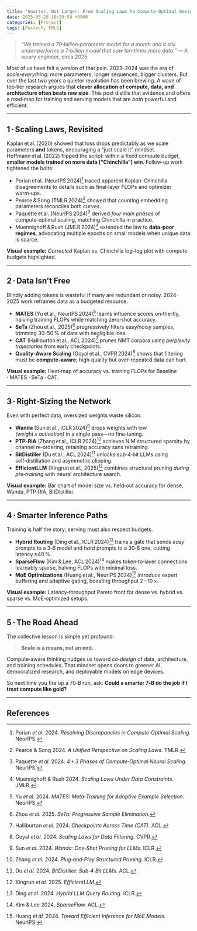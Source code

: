 ```yaml
---
title: "Smarter, Not Larger: From Scaling Laws to Compute-Optimal Design"
date: 2025-05-28 10:59:59 +0900
categories: [Project]
tags: [Postech, EMLS]
---
```


> _“We trained a 70‑billion‑parameter model for a month and it still under‑performs a 7‑billion model that saw ten‑times more data.”_
> — A weary engineer, circa 2025

Most of us have felt a version of that pain. 2023–2024 was the era of _scale‑everything_: more parameters, longer sequences, bigger clusters. But over the last two years a quieter revolution has been brewing. A wave of top‑tier research argues that **clever allocation of compute, data, and architecture often beats raw size**. This post distills that evidence and offers a road‑map for training and serving models that are _both_ powerful and efficient.

---

## 1 · Scaling Laws, Revisited

Kaplan et al. (2020) showed that loss drops predictably as we scale parameters **and** tokens, encouraging a “just scale it” mindset. Hoffmann et al. (2022) flipped the script: within a fixed compute budget, **smaller models trained on more data (“Chinchilla”) win**.
Follow‑up work tightened the bolts:

- Porian et al. (NeurIPS 2024)[^1] traced apparent Kaplan–Chinchilla disagreements to details such as final‑layer FLOPs and optimizer warm‑ups.
- Pearce & Song (TMLR 2024)[^2] showed that counting embedding parameters reconciles both curves.
- Paquette et al. (NeurIPS 2024)[^4] derived _four main phases_ of compute‑optimal scaling, matching Chinchilla in practice.
- Muennighoff & Rush (JMLR 2024)[^3] extended the law to **data‑poor regimes**, advocating multiple epochs on small models when unique data is scarce.

**Visual example:** _Corrected_ Kaplan vs. Chinchilla log–log plot with compute budgets highlighted.

---

## 2 · Data Isn’t Free

Blindly adding tokens is wasteful if many are redundant or noisy. 2024–2025 work reframes data as a budgeted resource.

- **MATES** (Yu et al., NeurIPS 2024)[^6] learns influence scores on‑the‑fly, halving training FLOPs while matching zero‑shot accuracy.
- **SeTa** (Zhou et al., 2025)[^7] progressively filters easy/noisy samples, trimming 30–50 % of data with negligible loss.
- **CAT** (Halliburton et al., ACL 2024)[^8] prunes NMT corpora using _perplexity trajectories_ from early checkpoints.
- **Quality‑Aware Scaling** (Goyal et al., CVPR 2024)[^9] shows that filtering must be **compute‑aware**; high‑quality but over‑repeated data can hurt.

**Visual example:** Heat‑map of accuracy vs. training FLOPs for Baseline · MATES · SeTa · CAT.

---

## 3 · Right‑Sizing the Network

Even with perfect data, oversized weights waste silicon.

- **Wanda** (Sun et al., ICLR 2024)[^10] drops weights with low _(weight × activation)_ in a single pass—no fine‑tuning.
- **PTP‑RIA** (Zhang et al., ICLR 2024)[^11] achieves N:M structured sparsity by channel re‑ordering, retaining accuracy sans retraining.
- **BitDistiller** (Du et al., ACL 2024)[^12] unlocks sub‑4‑bit LLMs using self‑distillation and asymmetric clipping.
- **EfficientLLM** (Xingrun et al., 2025)[^15] combines structural pruning _during pre‑training_ with neural architecture search.

**Visual example:** Bar chart of model size vs. held‑out accuracy for dense, Wanda, PTP‑RIA, BitDistiller.

---

## 4 · Smarter Inference Paths

Training is half the story; serving must also respect budgets.

- **Hybrid Routing** (Ding et al., ICLR 2024)[^13] trains a gate that sends _easy_ prompts to a 3‑B model and _hard_ prompts to a 30‑B one, cutting latency ≈40 %.
- **SparseFlow** (Kim & Lee, ACL 2024)[^14] makes token‑to‑layer connections learnably sparse, halving FLOPs with minimal loss.
- **MoE Optimizations** (Huang et al., NeurIPS 2024)[^16] introduce expert buffering and adaptive gating, boosting throughput 2 – 10 ×.

**Visual example:** Latency‑throughput Pareto front for dense vs. hybrid vs. sparse vs. MoE‑optimized setups.

---

## 5 · The Road Ahead

The collective lesson is simple yet profound:

> **Scale is a means, not an end.**

Compute‑aware thinking nudges us toward _co‑design_ of data, architecture, and training schedules. That mindset opens doors to greener AI, democratized research, and deployable models on edge devices.

So next time you fire up a 70‑B run, ask: **Could a smarter 7‑B do the job if I treat compute like gold?**

---

## References

[^1]: Porian *et al.* 2024. _Resolving Discrepancies in Compute‑Optimal Scaling._ NeurIPS.
[^2]: Pearce & Song 2024. _A Unified Perspective on Scaling Laws._ TMLR.
[^3]: Muennighoff & Rush 2024. _Scaling Laws Under Data Constraints._ JMLR.
[^4]: Paquette *et al.* 2024. _4 + 3 Phases of Compute‑Optimal Neural Scaling._ NeurIPS.
[^5]: Rosenfeld *et al.* 2024. _Chinchilla Law Revisited._ arXiv.
[^6]: Yu *et al.* 2024. _MATES: Meta‑Training for Adaptive Example Selection._ NeurIPS.
[^7]: Zhou *et al.* 2025. _SeTa: Progressive Sample Elimination._
[^8]: Halliburton *et al.* 2024. _Checkpoints Across Time (CAT)._ ACL.
[^9]: Goyal *et al.* 2024. _Scaling Laws for Data Filtering._ CVPR.
[^10]: Sun *et al.* 2024. _Wanda: One‑Shot Pruning for LLMs._ ICLR.
[^11]: Zhang *et al.* 2024. _Plug‑and‑Play Structured Pruning._ ICLR.
[^12]: Du *et al.* 2024. _BitDistiller: Sub‑4‑Bit LLMs._ ACL.
[^13]: Ding *et al.* 2024. _Hybrid LLM Query Routing._ ICLR.
[^14]: Kim & Lee 2024. _SparseFlow._ ACL.
[^15]: Xingrun *et al.* 2025. _EfficientLLM._
[^16]: Huang *et al.* 2024. _Toward Efficient Inference for MoE Models._ NeurIPS.
